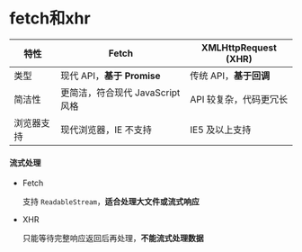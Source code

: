 # fetch和xhr

| 特性       | **Fetch**                        | **XMLHttpRequest (XHR)** |
| ---------- | -------------------------------- | ------------------------ |
| 类型       | 现代 API，**基于 Promise**       | 传统 API，**基于回调**   |
| 简洁性     | 更简洁，符合现代 JavaScript 风格 | API 较复杂，代码更冗长   |
| 浏览器支持 | 现代浏览器，IE 不支持            | IE5 及以上支持           |

#### **流式处理**

- Fetch

  支持 `ReadableStream`，**适合处理大文件或流式响应**

- XHR

  只能等待完整响应返回后再处理，**不能流式处理数据**



